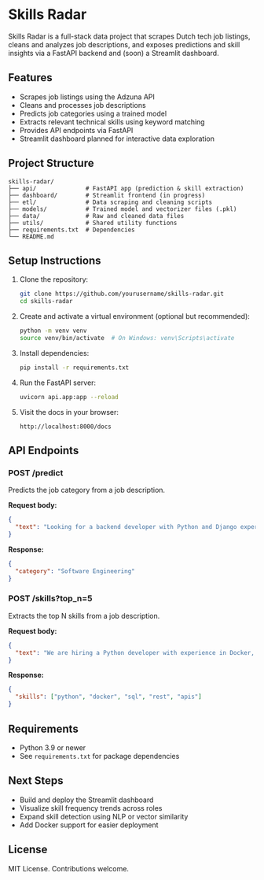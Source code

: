 # Skills Radar

Skills Radar is a full-stack data project that scrapes Dutch tech job listings, cleans and analyzes job descriptions, and exposes predictions and skill insights via a FastAPI backend and (soon) a Streamlit dashboard.

## Features

- Scrapes job listings using the Adzuna API
- Cleans and processes job descriptions
- Predicts job categories using a trained model
- Extracts relevant technical skills using keyword matching
- Provides API endpoints via FastAPI
- Streamlit dashboard planned for interactive data exploration

## Project Structure

```
skills-radar/
├── api/              # FastAPI app (prediction & skill extraction)
├── dashboard/        # Streamlit frontend (in progress)
├── etl/              # Data scraping and cleaning scripts
├── models/           # Trained model and vectorizer files (.pkl)
├── data/             # Raw and cleaned data files
├── utils/            # Shared utility functions
├── requirements.txt  # Dependencies
└── README.md
```

## Setup Instructions

1. Clone the repository:

   ```bash
   git clone https://github.com/yourusername/skills-radar.git
   cd skills-radar
   ```

2. Create and activate a virtual environment (optional but recommended):

   ```bash
   python -m venv venv
   source venv/bin/activate  # On Windows: venv\Scripts\activate
   ```

3. Install dependencies:

   ```bash
   pip install -r requirements.txt
   ```

4. Run the FastAPI server:

   ```bash
   uvicorn api.app:app --reload
   ```

5. Visit the docs in your browser:
   ```
   http://localhost:8000/docs
   ```

## API Endpoints

### POST /predict

Predicts the job category from a job description.

**Request body:**

```json
{
  "text": "Looking for a backend developer with Python and Django experience."
}
```

**Response:**

```json
{
  "category": "Software Engineering"
}
```

### POST /skills?top_n=5

Extracts the top N skills from a job description.

**Request body:**

```json
{
  "text": "We are hiring a Python developer with experience in Docker, SQL, and REST APIs."
}
```

**Response:**

```json
{
  "skills": ["python", "docker", "sql", "rest", "apis"]
}
```

## Requirements

- Python 3.9 or newer
- See `requirements.txt` for package dependencies

## Next Steps

- Build and deploy the Streamlit dashboard
- Visualize skill frequency trends across roles
- Expand skill detection using NLP or vector similarity
- Add Docker support for easier deployment

## License

MIT License. Contributions welcome.
